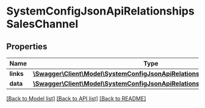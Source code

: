 # SystemConfigJsonApiRelationshipsSalesChannel

## Properties
Name | Type | Description | Notes
------------ | ------------- | ------------- | -------------
**links** | [**\Swagger\Client\Model\SystemConfigJsonApiRelationshipsSalesChannelLinks**](SystemConfigJsonApiRelationshipsSalesChannelLinks.md) |  | [optional] 
**data** | [**\Swagger\Client\Model\SystemConfigJsonApiRelationshipsSalesChannelData**](SystemConfigJsonApiRelationshipsSalesChannelData.md) |  | [optional] 

[[Back to Model list]](../../README.md#documentation-for-models) [[Back to API list]](../../README.md#documentation-for-api-endpoints) [[Back to README]](../../README.md)

